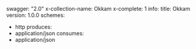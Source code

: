 swagger: "2.0"
x-collection-name: Okkam
x-complete: 1
info:
  title: Okkam
  version: 1.0.0
schemes:
- http
produces:
- application/json
consumes:
- application/json